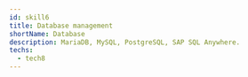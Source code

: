 ```yaml
---
id: skill6
title: Database management
shortName: Database
description: MariaDB, MySQL, PostgreSQL, SAP SQL Anywhere.
techs:
  - tech8
---
```

